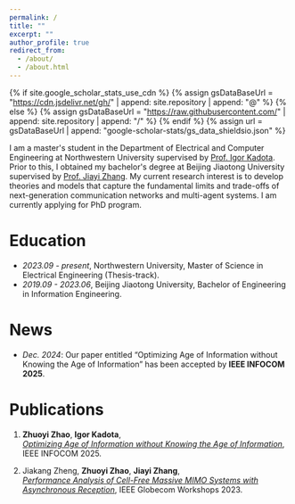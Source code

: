 ```yaml
---
permalink: /
title: ""
excerpt: ""
author_profile: true
redirect_from: 
  - /about/
  - /about.html
---
```


{% if site.google_scholar_stats_use_cdn %}
{% assign gsDataBaseUrl = "https://cdn.jsdelivr.net/gh/" | append: site.repository | append: "@" %}
{% else %}
{% assign gsDataBaseUrl = "https://raw.githubusercontent.com/" | append: site.repository | append: "/" %}
{% endif %}
{% assign url = gsDataBaseUrl | append: "google-scholar-stats/gs_data_shieldsio.json" %}

<span class='anchor' id='about-me'></span>

I am a master's student in the Department of Electrical and Computer Engineering at Northwestern University supervised by [Prof. Igor Kadota](https://sites.northwestern.edu/kadota/). Prior to this, I obtained my bachelor's degree at Beijing Jiaotong University supervised by [Prof. Jiayi Zhang](https://sites.google.com/site/jiayizhang8650/). My current research interest is to develop theories and models that capture the fundamental limits and trade-offs of next-generation communication networks and multi-agent systems. I am currently applying for PhD program.

# Education
- *2023.09 - present*, Northwestern University, Master of Science in Electrical Engineering (Thesis-track). 
- *2019.09 - 2023.06*, Beijing Jiaotong University, Bachelor of Engineering in Information Engineering. 

# News
- *Dec. 2024*: Our paper entitled “Optimizing Age of Information without Knowing the Age of Information” has been accepted by **IEEE INFOCOM 2025**.

# Publications 

1. **Zhuoyi Zhao**, **Igor Kadota**,  
   *[Optimizing Age of Information without Knowing the Age of Information](https://arxiv.org/pdf/2501.06688)*, IEEE INFOCOM 2025.

2. Jiakang Zheng, **Zhuoyi Zhao**, **Jiayi Zhang**,  
   *[Performance Analysis of Cell-Free Massive MIMO Systems with Asynchronous Reception](https://arxiv.org/pdf/2210.08869)*, IEEE Globecom Workshops 2023.

